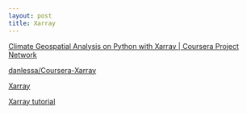 ```yaml
---
layout: post
title: Xarray
---
```


[Climate Geospatial Analysis on Python with Xarray \| Coursera Project Network](https://coursera.org/share/d75d99c3265aa7400e1b163bbbe9dbad)

[danlessa/Coursera-Xarray](https://github.com/danlessa/Coursera-Xarray)

[Xarray](https://xarray.pydata.org/en/v0.16.1/index.html)

[Xarray tutorial](https://tutorial.xarray.dev/intro.html)
